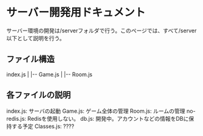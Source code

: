 # サーバー開発用ドキュメント

サーバー環境の開発は/serverフォルダで行う。このページでは、すべて/server以下として説明を行う。

## ファイル構造

index.js
|
|-- Game.js
    |
    |-- Room.js

## 各ファイルの説明

index.js: サーバの起動
Game.js: ゲーム全体の管理
Room.js: ルームの管理
no-redis.js: Redisを使用しない。
db.js: 開発中。アカウントなどの情報をDBに保持する予定
Classes.js: ????

